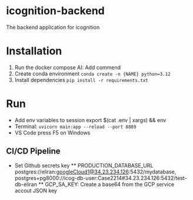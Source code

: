 # icognition-backend
The backend application for icognition

# Installation
1. Run the docker compose AI: Add commend
2. Create conda environment `conda create -n {NAME} python=3.12`
3. Install dependencies `pip install -r requirements.txt`

# Run
* Add env variables to session export $(cat .env | xargs) && env
* Terminal: `uvicorn main:app --reload --port 8889`
* VS Code press F5 on Windows 


## CI/CD Pipeline
* Set Github secrets key
** PRODUCTION_DATABASE_URL postgres://eliran:googleCloud1@34.23.234.126:5432/mydatabase, postgres+pg8000://icog-db-user:Case2214#34.23.234.126:5432/test-db-eliran
** GCP_SA_KEY: Create a base64 from the GCP service accout JSON key

